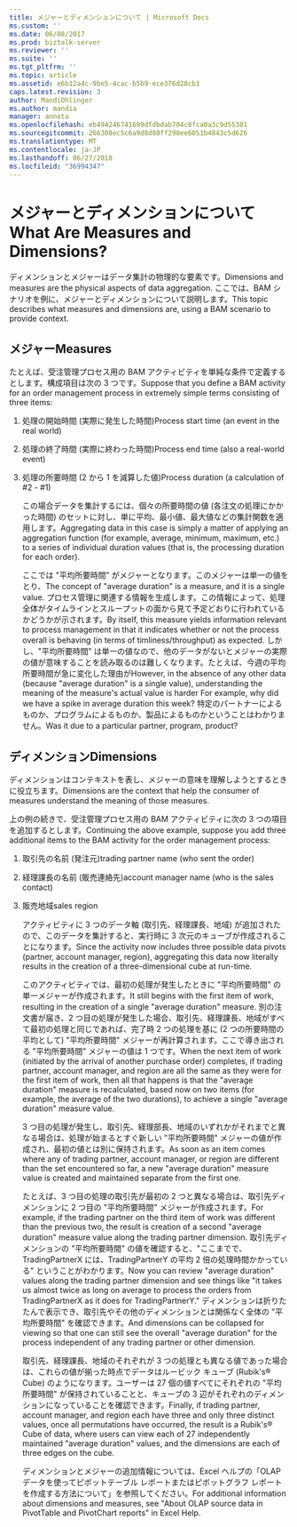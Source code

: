 ```yaml
---
title: メジャーとディメンションについて | Microsoft Docs
ms.custom: ''
ms.date: 06/08/2017
ms.prod: biztalk-server
ms.reviewer: ''
ms.suite: ''
ms.tgt_pltfrm: ''
ms.topic: article
ms.assetid: e6b12a4c-9be5-4cac-b5b9-ece376d28cb1
caps.latest.revision: 3
author: MandiOhlinger
ms.author: mandia
manager: anneta
ms.openlocfilehash: eb494246741699dfdbdab704c8fca0a3c9d55301
ms.sourcegitcommit: 266308ec5c6a9d8d80ff298ee6051b4843c5d626
ms.translationtype: MT
ms.contentlocale: ja-JP
ms.lasthandoff: 06/27/2018
ms.locfileid: "36994347"
---
```

# <a name="what-are-measures-and-dimensions"></a><span data-ttu-id="c1838-103">メジャーとディメンションについて</span><span class="sxs-lookup"><span data-stu-id="c1838-103">What Are Measures and Dimensions?</span></span>
<span data-ttu-id="c1838-104">ディメンションとメジャーはデータ集計の物理的な要素です。</span><span class="sxs-lookup"><span data-stu-id="c1838-104">Dimensions and measures are the physical aspects of data aggregation.</span></span> <span data-ttu-id="c1838-105">ここでは、BAM シナリオを例に、メジャーとディメンションについて説明します。</span><span class="sxs-lookup"><span data-stu-id="c1838-105">This topic describes what measures and dimensions are, using a BAM scenario to provide context.</span></span>  
  
## <a name="measures"></a><span data-ttu-id="c1838-106">メジャー</span><span class="sxs-lookup"><span data-stu-id="c1838-106">Measures</span></span>  
 <span data-ttu-id="c1838-107">たとえば、受注管理プロセス用の BAM アクティビティを単純な条件で定義するとします。構成項目は次の 3 つです。</span><span class="sxs-lookup"><span data-stu-id="c1838-107">Suppose that you define a BAM activity for an order management process in extremely simple terms consisting of three items:</span></span>  
  
1. <span data-ttu-id="c1838-108">処理の開始時間 (実際に発生した時間)</span><span class="sxs-lookup"><span data-stu-id="c1838-108">Process start time (an event in the real world)</span></span>  
  
2. <span data-ttu-id="c1838-109">処理の終了時間 (実際に終わった時間)</span><span class="sxs-lookup"><span data-stu-id="c1838-109">Process end time (also a real-world event)</span></span>  
  
3. <span data-ttu-id="c1838-110">処理の所要時間 (2 から 1 を減算した値)</span><span class="sxs-lookup"><span data-stu-id="c1838-110">Process duration (a calculation of #2 - #1)</span></span>  
  
   <span data-ttu-id="c1838-111">この場合データを集計するには、個々の所要時間の値 (各注文の処理にかかった時間) のセットに対し、単に平均、最小値、最大値などの集計関数を適用します。</span><span class="sxs-lookup"><span data-stu-id="c1838-111">Aggregating data in this case is simply a matter of applying an aggregation function (for example, average, minimum, maximum, etc.) to a series of individual duration values (that is, the processing duration for each order).</span></span>  
  
   <span data-ttu-id="c1838-112">ここでは "平均所要時間" がメジャーとなります。このメジャーは単一の値をとり、</span><span class="sxs-lookup"><span data-stu-id="c1838-112">The concept of "average duration" is a measure, and it is a single value.</span></span> <span data-ttu-id="c1838-113">プロセス管理に関連する情報を生成します。この情報によって、処理全体がタイムラインとスループットの面から見て予定どおりに行われているかどうかが示されます。</span><span class="sxs-lookup"><span data-stu-id="c1838-113">By itself, this measure yields information relevant to process management in that it indicates whether or not the process overall is behaving (in terms of timliness/throughput) as expected.</span></span> <span data-ttu-id="c1838-114">しかし、"平均所要時間" は単一の値なので、他のデータがないとメジャーの実際の値が意味することを読み取るのは難しくなります。たとえば、今週の平均所要時間が急に変化した理由が</span><span class="sxs-lookup"><span data-stu-id="c1838-114">However, in the absence of any other data (because "average duration" is a single value), understanding the meaning of the measure's actual value is harder For example, why did we have a spike in average duration this week?</span></span> <span data-ttu-id="c1838-115">特定のパートナーによるものか、プログラムによるものか、製品によるものかということはわかりません。</span><span class="sxs-lookup"><span data-stu-id="c1838-115">Was it due to a particular partner, program, product?</span></span>  
  
## <a name="dimensions"></a><span data-ttu-id="c1838-116">ディメンション</span><span class="sxs-lookup"><span data-stu-id="c1838-116">Dimensions</span></span>  
 <span data-ttu-id="c1838-117">ディメンションはコンテキストを表し、メジャーの意味を理解しようとするときに役立ちます。</span><span class="sxs-lookup"><span data-stu-id="c1838-117">Dimensions are the context that help the consumer of measures understand the meaning of those measures.</span></span>  
  
 <span data-ttu-id="c1838-118">上の例の続きで、受注管理プロセス用の BAM アクティビティに次の 3 つの項目を追加するとします。</span><span class="sxs-lookup"><span data-stu-id="c1838-118">Continuing the above example, suppose you add three additional items to the BAM activity for the order management process:</span></span>  
  
1. <span data-ttu-id="c1838-119">取引先の名前 (発注元)</span><span class="sxs-lookup"><span data-stu-id="c1838-119">trading partner name (who sent the order)</span></span>  
  
2. <span data-ttu-id="c1838-120">経理課長の名前 (販売連絡先)</span><span class="sxs-lookup"><span data-stu-id="c1838-120">account manager name (who is the sales contact)</span></span>  
  
3. <span data-ttu-id="c1838-121">販売地域</span><span class="sxs-lookup"><span data-stu-id="c1838-121">sales region</span></span>  
  
   <span data-ttu-id="c1838-122">アクティビティに 3 つのデータ軸 (取引先、経理課長、地域) が追加されたので、このデータを集計すると、実行時に 3 次元のキューブが作成されることになります。</span><span class="sxs-lookup"><span data-stu-id="c1838-122">Since the activity now includes three possible data pivots (partner, account manager, region), aggregating this data now literally results in the creation of a three-dimensional cube at run-time.</span></span>  
  
   <span data-ttu-id="c1838-123">このアクティビティでは、最初の処理が発生したときに "平均所要時間" の単一メジャーが作成されます。</span><span class="sxs-lookup"><span data-stu-id="c1838-123">It still begins with the first item of work, resulting in the creation of a single "average duration" measure.</span></span> <span data-ttu-id="c1838-124">別の注文書が届き、2 つ目の処理が発生した場合、取引先、経理課長、地域がすべて最初の処理と同じであれば、完了時 2 つの処理を基に (2 つの所要時間の平均として) "平均所要時間" メジャーが再計算されます。ここで導き出される "平均所要時間" メジャーの値は 1 つです。</span><span class="sxs-lookup"><span data-stu-id="c1838-124">When the next item of work (initiated by the arrival of another purchase order) completes, if trading partner, account manager, and region are all the same as they were for the first item of work, then all that happens is that the "average duration" measure is recalculated, based now on two items (for example, the average of the two durations), to achieve a single "average duration" measure value.</span></span>  
  
   <span data-ttu-id="c1838-125">3 つ目の処理が発生し、取引先、経理部長、地域のいずれかがそれまでと異なる場合は、処理が始まるとすぐ新しい "平均所要時間" メジャーの値が作成され、最初の値とは別に保持されます。</span><span class="sxs-lookup"><span data-stu-id="c1838-125">As soon as an item comes where any of trading partner, account manager, or region are different than the set encountered so far, a new "average duration" measure value is created and maintained separate from the first one.</span></span>  
  
   <span data-ttu-id="c1838-126">たとえば、3 つ目の処理の取引先が最初の 2 つと異なる場合は、取引先ディメンションに 2 つ目の "平均所要時間" メジャーが作成されます。</span><span class="sxs-lookup"><span data-stu-id="c1838-126">For example, if the trading partner on the third item of work was different than the previous two, the result is creation of a second "average duration" measure value along the trading partner dimension.</span></span> <span data-ttu-id="c1838-127">取引先ディメンションの "平均所要時間" の値を確認すると、"ここまでで、TradingPartnerX には、TradingPartnerY の平均 2 倍の処理時間かかっている" ということがわかります。</span><span class="sxs-lookup"><span data-stu-id="c1838-127">Now you can review "average duration" values along the trading partner dimension and see things like "it takes us almost twice as long on average to process the orders from TradingPartnerX as it does for TradingPartnerY."</span></span> <span data-ttu-id="c1838-128">ディメンションは折りたたんで表示でき、取引先やその他のディメンションとは関係なく全体の "平均所要時間" を確認できます。</span><span class="sxs-lookup"><span data-stu-id="c1838-128">And dimensions can be collapsed for viewing so that one can still see the overall "average duration" for the process independent of any trading partner or other dimension.</span></span>  
  
   <span data-ttu-id="c1838-129">取引先、経理課長、地域のそれぞれが 3 つの処理とも異なる値であった場合は、これらの値が揃った時点でデータはルービック キューブ (Rubik's&reg; Cube) のようになります。ユーザーは 27 個の値すべてにそれぞれの "平均所要時間" が保持されていることと、キューブの 3 辺がそれぞれのディメンションになっていることを確認できます。</span><span class="sxs-lookup"><span data-stu-id="c1838-129">Finally, if trading partner, account manager, and region each have three and only three distinct values, once all permutations have occurred, the result is a Rubik's® Cube of data, where users can view each of 27 independently maintained "average duration" values, and the dimensions are each of three edges on the cube.</span></span>  
  
   <span data-ttu-id="c1838-130">ディメンションとメジャーの追加情報については、Excel ヘルプの「OLAP データを使ってピボットテーブル レポートまたはピボットグラフ レポートを作成する方法について」を参照してください。</span><span class="sxs-lookup"><span data-stu-id="c1838-130">For additional information about dimensions and measures, see "About OLAP source data in PivotTable and PivotChart reports" in Excel Help.</span></span>